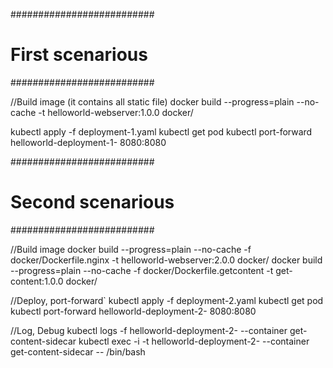 ##########################
# First scenarious
##########################

//Build image (it contains all static file)
docker build --progress=plain --no-cache -t helloworld-webserver:1.0.0 docker/

kubectl apply -f deployment-1.yaml 
kubectl get pod
kubectl port-forward helloworld-deployment-1-<nnnnnn>  8080:8080

##########################
# Second scenarious 
##########################

//Build image
docker build --progress=plain --no-cache -f docker/Dockerfile.nginx -t helloworld-webserver:2.0.0 docker/
docker build --progress=plain --no-cache -f docker/Dockerfile.getcontent -t get-content:1.0.0 docker/

//Deploy, port-forward`
kubectl apply -f deployment-2.yaml 
kubectl get pod
kubectl port-forward helloworld-deployment-2-<nnnnnn>  8080:8080

//Log, Debug
kubectl logs -f helloworld-deployment-2-<nnnnnn> --container get-content-sidecar
kubectl exec -i -t helloworld-deployment-2-<nnnnnn> --container get-content-sidecar -- /bin/bash
